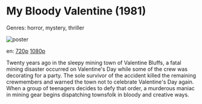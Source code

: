 # My Bloody Valentine (1981)

Genres: horror, mystery, thriller

![poster](http://image.tmdb.org/t/p/w500/iTKtJbZkYjM82QP5mM3bZuQGYP2.jpg)

en:
  [720p](magnet:?xt=urn:btih:6051D2A28DAF6F6C01A72E7DC0267A1916032A8B&tr=udp://glotorrents.pw:6969/announce&tr=udp://tracker.opentrackr.org:1337/announce&tr=udp://torrent.gresille.org:80/announce&tr=udp://tracker.openbittorrent.com:80&tr=udp://tracker.coppersurfer.tk:6969&tr=udp://tracker.leechers-paradise.org:6969&tr=udp://p4p.arenabg.ch:1337&tr=udp://tracker.internetwarriors.net:1337)
  [1080p](magnet:?xt=urn:btih:09B71986BF8894D88AEC7278B8339245D466EB49&tr=udp://glotorrents.pw:6969/announce&tr=udp://tracker.opentrackr.org:1337/announce&tr=udp://torrent.gresille.org:80/announce&tr=udp://tracker.openbittorrent.com:80&tr=udp://tracker.coppersurfer.tk:6969&tr=udp://tracker.leechers-paradise.org:6969&tr=udp://p4p.arenabg.ch:1337&tr=udp://tracker.internetwarriors.net:1337)
  


Twenty years ago in the sleepy mining town of Valentine Bluffs, a fatal mining disaster occurred on Valentine's Day while some of the crew was decorating for a party. The sole survivor of the accident killed the remaining crewmembers and warned the town not to celebrate Valentine's Day again. When a group of teenagers decides to defy that order, a murderous maniac in mining gear begins dispatching townsfolk in bloody and creative ways.